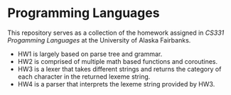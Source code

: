 # Programming Languages
This repository serves as a collection of the homework assigned in <i>CS331 Progamming Languages</i> at the University of Alaska Fairbanks.

<ul>
  <li> HW1 is largely based on parse tree and grammar.</li>
  <li> HW2 is comprised of multiple math based functions and coroutines.</li>
  <li> HW3 is a lexer that takes different strings and returns the category of each character in the returned lexeme string. </li>
  <li> HW4 is a parser that interprets the lexeme string provided by HW3. </li>
</ul>
